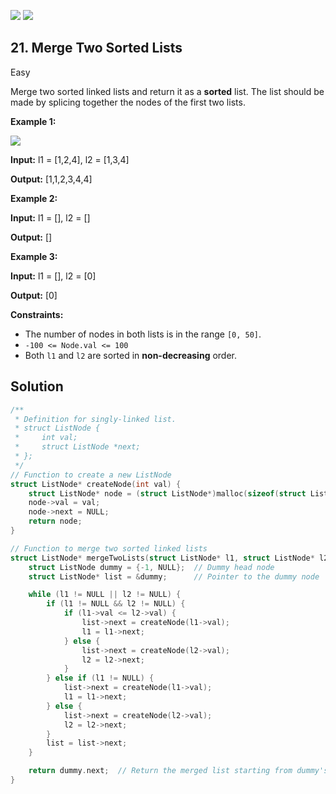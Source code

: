 [![](https://img.shields.io/github/stars/javadev/LeetCode-in-All?label=Stars&style=flat-square)](https://github.com/javadev/LeetCode-in-All)
[![](https://img.shields.io/github/forks/javadev/LeetCode-in-All?label=Fork%20me%20on%20GitHub%20&style=flat-square)](https://github.com/javadev/LeetCode-in-All/fork)

## 21\. Merge Two Sorted Lists

Easy

Merge two sorted linked lists and return it as a **sorted** list. The list should be made by splicing together the nodes of the first two lists.

**Example 1:**

![](https://assets.leetcode.com/uploads/2020/10/03/merge_ex1.jpg)

**Input:** l1 = [1,2,4], l2 = [1,3,4]

**Output:** [1,1,2,3,4,4]

**Example 2:**

**Input:** l1 = [], l2 = []

**Output:** []

**Example 3:**

**Input:** l1 = [], l2 = [0]

**Output:** [0]

**Constraints:**

*   The number of nodes in both lists is in the range `[0, 50]`.
*   `-100 <= Node.val <= 100`
*   Both `l1` and `l2` are sorted in **non-decreasing** order.

## Solution

```c
/**
 * Definition for singly-linked list.
 * struct ListNode {
 *     int val;
 *     struct ListNode *next;
 * };
 */
// Function to create a new ListNode
struct ListNode* createNode(int val) {
    struct ListNode* node = (struct ListNode*)malloc(sizeof(struct ListNode));
    node->val = val;
    node->next = NULL;
    return node;
}

// Function to merge two sorted linked lists
struct ListNode* mergeTwoLists(struct ListNode* l1, struct ListNode* l2) {
    struct ListNode dummy = {-1, NULL};  // Dummy head node
    struct ListNode* list = &dummy;      // Pointer to the dummy node

    while (l1 != NULL || l2 != NULL) {
        if (l1 != NULL && l2 != NULL) {
            if (l1->val <= l2->val) {
                list->next = createNode(l1->val);
                l1 = l1->next;
            } else {
                list->next = createNode(l2->val);
                l2 = l2->next;
            }
        } else if (l1 != NULL) {
            list->next = createNode(l1->val);
            l1 = l1->next;
        } else {
            list->next = createNode(l2->val);
            l2 = l2->next;
        }
        list = list->next;
    }

    return dummy.next;  // Return the merged list starting from dummy's next node
}
```